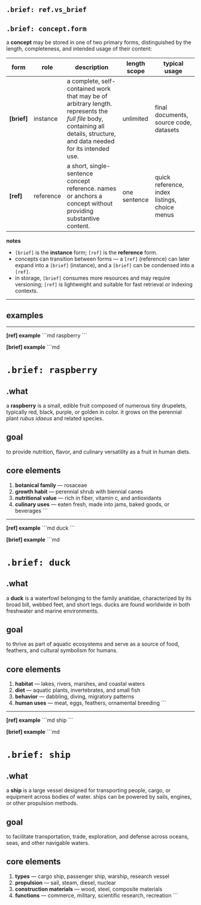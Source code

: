 ## `.brief: ref.vs_brief`
## `.brief: concept.form`

a **concept** may be stored in one of two primary forms, distinguished by the length, completeness, and intended usage of their content:

| form     | role        | description | length scope | typical usage |
|----------|-------------|-------------|--------------|---------------|
| **[brief]** | instance  | a complete, self-contained work that may be of arbitrary length. represents the *full file* body, containing all details, structure, and data needed for its intended use. | unlimited | final documents, source code, datasets |
| **[ref]**   | reference | a short, single-sentence concept reference. names or anchors a concept without providing substantive content. | one sentence | quick reference, index listings, choice menus |

**notes**
- `[brief]` is the **instance** form; `[ref]` is the **reference** form.
- concepts can transition between forms — a `[ref]` (reference) can later expand into a `[brief]` (instance), and a `[brief]` can be condensed into a `[ref]`.
- in storage, `[brief]` consumes more resources and may require versioning; `[ref]` is lightweight and suitable for fast retrieval or indexing contexts.

---

## examples

---

**[ref] example**
\`\`\`md
raspberry
\`\`\`

**[brief] example**
\`\`\`md
# `.brief: raspberry`

## .what
a **raspberry** is a small, edible fruit composed of numerous tiny drupelets, typically red, black, purple, or golden in color. it grows on the perennial plant *rubus idaeus* and related species.

## goal
to provide nutrition, flavor, and culinary versatility as a fruit in human diets.

## core elements
1. **botanical family** — rosaceae
2. **growth habit** — perennial shrub with biennial canes
3. **nutritional value** — rich in fiber, vitamin c, and antioxidants
4. **culinary uses** — eaten fresh, made into jams, baked goods, or beverages
\`\`\`

---

**[ref] example**
\`\`\`md
duck
\`\`\`

**[brief] example**
\`\`\`md
# `.brief: duck`

## .what
a **duck** is a waterfowl belonging to the family anatidae, characterized by its broad bill, webbed feet, and short legs. ducks are found worldwide in both freshwater and marine environments.

## goal
to thrive as part of aquatic ecosystems and serve as a source of food, feathers, and cultural symbolism for humans.

## core elements
1. **habitat** — lakes, rivers, marshes, and coastal waters
2. **diet** — aquatic plants, invertebrates, and small fish
3. **behavior** — dabbling, diving, migratory patterns
4. **human uses** — meat, eggs, feathers, ornamental breeding
\`\`\`

---

**[ref] example**
\`\`\`md
ship
\`\`\`

**[brief] example**
\`\`\`md
# `.brief: ship`

## .what
a **ship** is a large vessel designed for transporting people, cargo, or equipment across bodies of water. ships can be powered by sails, engines, or other propulsion methods.

## goal
to facilitate transportation, trade, exploration, and defense across oceans, seas, and other navigable waters.

## core elements
1. **types** — cargo ship, passenger ship, warship, research vessel
2. **propulsion** — sail, steam, diesel, nuclear
3. **construction materials** — wood, steel, composite materials
4. **functions** — commerce, military, scientific research, recreation
\`\`\`
